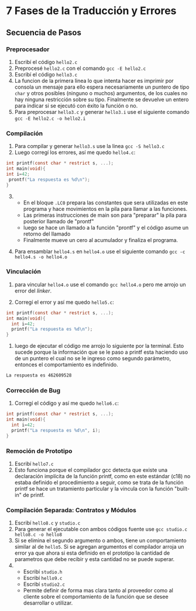 # 7 Fases de la Traducción y Errores

## Secuencia de Pasos

### Preprocesador

1. Escribí el código `hello2.c`
2. Preprocesé `hello2.c` con el comando `gcc -E hello2.c`
3. Escribí el código `hello3.c`
4. La funcion de la primera linea lo que intenta hacer es imprimir por consola un mensaje para ello espera necesariamente un puntero de tipo `char` y otros posibles (ninguno o muchos) argumentos, de los cuales no hay ninguna restricción sobre su tipo. Finalmente se devuelve un entero para indicar si se ejecutó con éxito la función o no.
5. Para preprocesar `hello3.c` y generar `hello3.i` use el siguiente comando `gcc -E hello2.c -o hello2.i`

### Compilación

1. Para compilar y generar `hello3.s` use la linea `gcc -S hello3.c`
2. Luego corregí los errores, así me quedo `hello4.c`:
```c
int printf(const char * restrict s, ...);
int main(void){
int i=42;
 prontf("La respuesta es %d\n");
}
``` 

3. - En el bloque `.LC0` prepara las constantes que sera utilizadas en este programa y hace movimientos en la pila para llamar a las funciones.
   - Las primeras instrucciones de main son para "preparar" la pila para posterior llamado de "prontf"
   - luego se hace un llamado a la función "prontf" y el código asume un retorno del llamado
   - Finalmente mueve un cero al acumulador y finaliza el programa.

4. Para ensamblar `hello4.s` en `hello4.o` use el siguiente comando `gcc -c hello4.s -o hello4.o`

### Vinculación

1. para vincular `hello4.o` use el comando `gcc hello4.o` pero me arrojo un error del *linker*.

2. Corregí el error y así me quedo `hello5.c`:

```c
int printf(const char * restrict s, ...);
int main(void){
  int i=42;
  printf("La respuesta es %d\n");
}
```

1. luego de ejecutar el código me arrojo lo siguiente por la terminal. Esto sucede porque la información que se le paso a printf esta haciendo uso de un puntero el cual no se le ingreso como segundo parámetro, entonces el comportamiento es indefinido.

```bash
La respuesta es 462609528
```

### Corrección de Bug

1. Corregí el código y así me quedo `hello6.c`:

```c
int printf(const char * restrict s, ...);
int main(void){
  int i=42;
  printf("La respuesta es %d\n", i);
}
```

### Remoción de Prototipo

1. Escribí `hello7.c`
2. Esto funciona porque el compilador gcc detecta que existe una declaración implícita de la función printf, como en este estándar (c18) no estaba definido el procedimiento a seguir, como se trata de la función printf se hace un tratamiento particular y la vincula con la función "built-in" de printf.

### Compilación Separada: Contratos y Módulos

1. Escribí `hello8.c` y `studio.c`
2. Para generar el ejecutable con ambos códigos fuente use `gcc studio.c hello8.c -o hello8`
3. Si se elimina el segundo argumento o ambos, tiene un comportamiento similar al de `hello5`. Si se agregan argumentos el compilador arroja un error ya que ahora si esta definido en el prototipo la cantidad de parametros que debe recibir y esta cantidad no se puede superar.
4. - Escribí `studio.h`
   - Escribí `hello9.c`
   - Escribí `studio2.c`
   - Permite definir de forma mas clara tanto al proveedor como al cliente sobre el comportamiento de la función que se desee desarrollar o utilizar.
